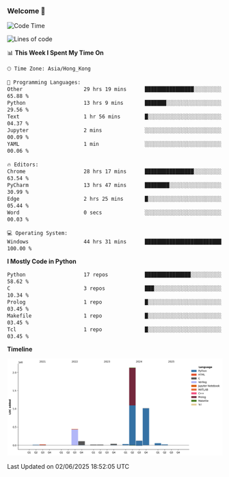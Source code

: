 ### Welcome 👋

<!--START_SECTION:waka-->
![Code Time](http://img.shields.io/badge/Code%20Time-2%2C111%20hrs%2056%20mins-blue)

![Lines of code](https://img.shields.io/badge/From%20Hello%20World%20I%27ve%20Written-4.0%20million%20lines%20of%20code-blue)

📊 **This Week I Spent My Time On** 

```text
🕑︎ Time Zone: Asia/Hong_Kong

💬 Programming Languages: 
Other                    29 hrs 19 mins      ████████████████░░░░░░░░░   65.88 % 
Python                   13 hrs 9 mins       ███████░░░░░░░░░░░░░░░░░░   29.56 % 
Text                     1 hr 56 mins        █░░░░░░░░░░░░░░░░░░░░░░░░   04.37 % 
Jupyter                  2 mins              ░░░░░░░░░░░░░░░░░░░░░░░░░   00.09 % 
YAML                     1 min               ░░░░░░░░░░░░░░░░░░░░░░░░░   00.06 % 

🔥 Editors: 
Chrome                   28 hrs 17 mins      ████████████████░░░░░░░░░   63.54 % 
PyCharm                  13 hrs 47 mins      ████████░░░░░░░░░░░░░░░░░   30.99 % 
Edge                     2 hrs 25 mins       █░░░░░░░░░░░░░░░░░░░░░░░░   05.44 % 
Word                     0 secs              ░░░░░░░░░░░░░░░░░░░░░░░░░   00.03 % 

💻 Operating System: 
Windows                  44 hrs 31 mins      █████████████████████████   100.00 % 
```

**I Mostly Code in Python** 

```text
Python                   17 repos            ███████████████░░░░░░░░░░   58.62 % 
C                        3 repos             ███░░░░░░░░░░░░░░░░░░░░░░   10.34 % 
Prolog                   1 repo              █░░░░░░░░░░░░░░░░░░░░░░░░   03.45 % 
Makefile                 1 repo              █░░░░░░░░░░░░░░░░░░░░░░░░   03.45 % 
Tcl                      1 repo              █░░░░░░░░░░░░░░░░░░░░░░░░   03.45 % 
```



**Timeline**

![Lines of Code chart](https://raw.githubusercontent.com/xhj2501/xhj2501/main/assets/bar_graph.png)


 Last Updated on 02/06/2025 18:52:05 UTC
<!--END_SECTION:waka-->

